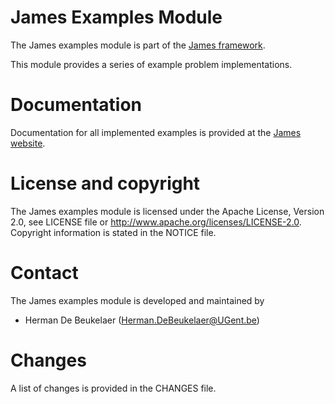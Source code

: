 James Examples Module
=====================

The James examples module is part of the [James framework][james-github].

This module provides a series of example problem implementations.
  
Documentation
=============

Documentation for all implemented examples is provided at the [James website][examples-website].

License and copyright
=====================

The James examples module is licensed under the Apache License, Version 2.0, see LICENSE file or http://www.apache.org/licenses/LICENSE-2.0. Copyright information is stated in the NOTICE file.

Contact
=======

The James examples module is developed and maintained by

 - Herman De Beukelaer (Herman.DeBeukelaer@UGent.be)
 
Changes
=======

A list of changes is provided in the CHANGES file.


[james-github]:      https://github.com/hdbeukel/james
[examples-website]:  http://www.jamesframework.org/examples
